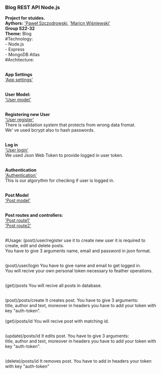 ### Blog REST API Node.js
**Project for stuides.** <br />
**Aythors:** ['Paweł Szczodrowski](https://github.com/Szczoder97), ['Maricn Wiśniewski'](https://github.com/marcinwisniewski98) <br />
**Group S22-32** <br />
**Theme:** Blog <br />
#Technology: <br/>
    - Node.js  <br/>
    - Express  <br/>
    - MongoDB Atlas  <br/>
#Architecture: <br/><br/>

**App Settings**<br/>
['App settings'](readme_img/app.png)<br/><br/>
 
**User Model:**<br/>
['User model'](readme_img/user_model.png)<br/><br/>

**Registering new User**<br/>
['User register'](readme_img/user_register)<br/>
There is validation system that protects from wrong data fromat.<br/>
We' ve used bcrypt also to hash passwords. <br/><br/>

**Log in**<br/>
['User login'](readme_img/user_login.png)<br/>
We used Json Web Token to provide logged in user token.<br/><br/>

**Authentication**<br/>
['Authentication'](readme_img/auth_middleware.png)<br/>
This is our algorythm for checikng if user is logged in.<br/><br/>

**Post Model**<br/>
['Post model'](readme_img/post_model.png)<br/><br/>

**Post routes and controllers:**<br/>
['Post route1'](readme_img/post_route1.png)<br/>
['Post route2'](readme_img/post_route2.png)<br/><br/>

#Usage:
(post)/user/register use it to create new user it is required to create, edit and delete posts.<br/>
 You have to give 3 arguments name, email and password in json format.<br/><br/>

(post)/user/login You have to give name and email to get logged in. <br/>
 You will recive your own personal token necessary to feather operations.<br/><br/>

(get)/posts You will recive all posts in database.<br/><br/>

(post)/posts/create It creates post. You have to give 3 arguments:<br/> title, author and text, moreover in headers you have to add your token with key "auth-token".<br/><br/>
(get)/posts/id You will recive post with matching id.<br/><br/>

(update)/posts/id It edits post. You have to give 3 arguments:
<br/> title, author and text, moreover in headers you have to add your token with key "auth-token".<br/><br/>

(delete)/posts/id It removes post. You have to add in headers your token with key "auth-token" <br/><br/>
